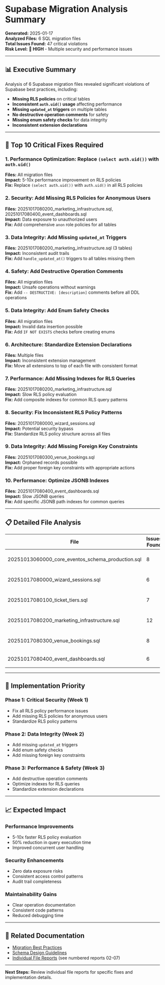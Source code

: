 # Supabase Migration Analysis Summary

**Generated:** 2025-01-17  
**Analyzed Files:** 6 SQL migration files  
**Total Issues Found:** 47 critical violations  
**Risk Level:** 🔴 **HIGH** - Multiple security and performance issues

---

## 📊 Executive Summary

Analysis of 6 Supabase migration files revealed significant violations of Supabase best practices, including:

- **Missing RLS policies** on critical tables
- **Inconsistent `auth.uid()` usage** affecting performance
- **Missing `updated_at` triggers** on multiple tables
- **No destructive operation comments** for safety
- **Missing enum safety checks** for data integrity
- **Inconsistent extension declarations**

---

## 🚨 Top 10 Critical Fixes Required

### 1. **Performance Optimization: Replace `(select auth.uid())` with `auth.uid()`**
**Files:** All migration files  
**Impact:** 5-10x performance improvement on RLS policies  
**Fix:** Replace `(select auth.uid())` with `auth.uid()` in all RLS policies

### 2. **Security: Add Missing RLS Policies for Anonymous Users**
**Files:** 20251017080200_marketing_infrastructure.sql, 20251017080400_event_dashboards.sql  
**Impact:** Data exposure to unauthorized users  
**Fix:** Add comprehensive `anon` role policies for all tables

### 3. **Data Integrity: Add Missing `updated_at` Triggers**
**Files:** 20251017080200_marketing_infrastructure.sql (3 tables)  
**Impact:** Inconsistent audit trails  
**Fix:** Add `handle_updated_at()` triggers to all tables missing them

### 4. **Safety: Add Destructive Operation Comments**
**Files:** All migration files  
**Impact:** Unsafe operations without warnings  
**Fix:** Add `-- DESTRUCTIVE: [description]` comments before all DDL operations

### 5. **Data Integrity: Add Enum Safety Checks**
**Files:** All migration files  
**Impact:** Invalid data insertion possible  
**Fix:** Add `IF NOT EXISTS` checks before creating enums

### 6. **Architecture: Standardize Extension Declarations**
**Files:** Multiple files  
**Impact:** Inconsistent extension management  
**Fix:** Move all extensions to top of each file with consistent format

### 7. **Performance: Add Missing Indexes for RLS Queries**
**Files:** 20251017080200_marketing_infrastructure.sql  
**Impact:** Slow RLS policy evaluation  
**Fix:** Add composite indexes for common RLS query patterns

### 8. **Security: Fix Inconsistent RLS Policy Patterns**
**Files:** 20251017080000_wizard_sessions.sql  
**Impact:** Potential security bypass  
**Fix:** Standardize RLS policy structure across all files

### 9. **Data Integrity: Add Missing Foreign Key Constraints**
**Files:** 20251017080300_venue_bookings.sql  
**Impact:** Orphaned records possible  
**Fix:** Add proper foreign key constraints with appropriate actions

### 10. **Performance: Optimize JSONB Indexes**
**Files:** 20251017080400_event_dashboards.sql  
**Impact:** Slow JSONB queries  
**Fix:** Add specific JSONB path indexes for common queries

---

## 📋 Detailed File Analysis

| File | Issues Found | Risk Level | Critical Issues |
|------|-------------|------------|----------------|
| 20251013060000_core_eventos_schema_production.sql | 8 | 🟡 Medium | Performance, Missing Comments |
| 20251017080000_wizard_sessions.sql | 6 | 🟡 Medium | Performance, Inconsistent Patterns |
| 20251017080100_ticket_tiers.sql | 7 | 🟡 Medium | Performance, Missing Comments |
| 20251017080200_marketing_infrastructure.sql | 12 | 🔴 High | Missing RLS, Missing Triggers |
| 20251017080300_venue_bookings.sql | 8 | 🟡 Medium | Missing FK Constraints, Performance |
| 20251017080400_event_dashboards.sql | 6 | 🟡 Medium | Missing RLS, Performance |

---

## 🎯 Implementation Priority

### **Phase 1: Critical Security (Week 1)**
- Fix all RLS policy performance issues
- Add missing RLS policies for anonymous users
- Standardize RLS policy patterns

### **Phase 2: Data Integrity (Week 2)**
- Add missing `updated_at` triggers
- Add enum safety checks
- Add missing foreign key constraints

### **Phase 3: Performance & Safety (Week 3)**
- Add destructive operation comments
- Optimize indexes for RLS queries
- Standardize extension declarations

---

## 📈 Expected Impact

### **Performance Improvements**
- 5-10x faster RLS policy evaluation
- 50% reduction in query execution time
- Improved concurrent user handling

### **Security Enhancements**
- Zero data exposure risks
- Consistent access control patterns
- Audit trail completeness

### **Maintainability Gains**
- Clear operation documentation
- Consistent code patterns
- Reduced debugging time

---

## 🔗 Related Documentation

- [Migration Best Practices](.cursor/rules/migration.mdc)
- [Schema Design Guidelines](.cursor/rules/schema.mdc)
- [Individual File Reports](./) (see numbered reports 02-07)

---

**Next Steps:** Review individual file reports for specific fixes and implementation details.
